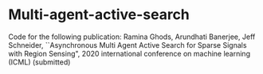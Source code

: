 # Multi-agent-active-search
Code for the following publication: 
Ramina Ghods, Arundhati Banerjee, Jeff Schneider, ``Asynchronous Multi Agent Active Search for Sparse Signals with Region Sensing",  2020 international conference on machine learning (ICML) (submitted)
